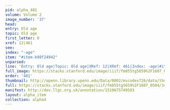 ```yaml
---
pid: alpha_481
volume: Volume 2
image_number: '37'
head: 
entry: Old age
topic: Old age
first_letter: O
xref: 12|461
see: 
index: "-age"
item: "#item-b98f24942"
unparsed: 
line: 'Entry: Old age|Topic: Old age|XRef: 12|XRef: 461|Index: -age|#item-b98f24942'
full_image: https://stacks.stanford.edu/image/iiif/fm855tg5659%2F1607_0504/full/full/0/default.jpg
order: '481'
thumbnail: http://openn.library.upenn.edu/Data/0002/mscodex726/data/thumb/1607_0504_thumb.jpg
full: https://stacks.stanford.edu/image/iiif/fm855tg5659%2F1607_0504/346,3265,3023,430/full/0/default.jpg
manifest: http://dev.llgc.org.uk/annotation/1510675749503
layout: alpha_item
collection: alpha4
---
```

